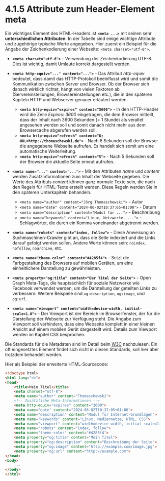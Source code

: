 # 4.1.5 Attribute zum Header-Element meta

Ein wichtiges Element des HTML-Headers ist **`<meta ...>`** mit seinen sehr **unterschiedlichen Attributen**. In der Tabelle sind einige wichtige Attribute und zugehörige typische Werte angegeben. Hier zuerst ein Beispiel für die Angabe der Zeichenkodierung einer Webseite: `<meta charset="utf-8">`.

* **`<meta charset="utf-8">`** - Verwendung der Zeichenkodierung UTF-8. Dies ist wichtig, damit Umlaute korrekt dargestellt werden.

* **`<meta http-equiv="..." content="...">`** - Das Attribut *http-equiv* bedeutet, dass damit das HTTP-Protokoll beeinflusst wird und somit die Kommunikation zwischen Server und Browser. Ob der Browser sich danach wirklich richtet, hängt von vielen Faktoren ab (Servereinstellungen, Browsereinstellungen etc.), die in den späteren Kapiteln HTTP und Webserver genauer erläutert werden.
    * **`<meta http-equiv="expires" content="3600">`** - In den HTTP-Header wird die Zeile *Expires: 3600* eingetragen, die dem Browser mitteilt, dass der Inhalt nach 3600 Sekunden (= 1 Stunde) als veraltet angesehen werden soll und somit danach nicht mehr aus dem Browsercache abgerufen werden soll.
    * **`<meta http-equiv="refresh" content="8; URL=http://thomaschewski.de">`** - Nach 8 Sekunden soll der Browser die angegebene Webseite aufrufen. Es handelt sich somit um eine automatische Weiterleitung.
    * **`<meta http-equiv="refresh" content="5">`** - Nach 5 Sekunden soll der Browser die aktuelle Seite erneut aufrufen.

* **`<meta name="..." content="...">`** - Mit den Attributen *name* und *content* werden Zusatzinformationen zum Inhalt der Webseite gegeben. Die Werte des Attributs *content* können ganz normale Texte sein, die nach den Regeln für HTML-Texte erstellt werden. Diese Regeln werden Sie in den späteren Unterkapiteln behandeln.
    * `<meta name="author" content="Jörg Thomaschewski">` - Autor
    * `<meta name="date" content="2024-06-02T10:37:05+01:00">` - Datum
    * `<meta name="description" content="Modul für ...">` - Beschreibung
    * `<meta name="keywords" content="Linux, Netzwerke, ...">` - Schlagwörter, die durch ein Komma voneinander abgetrennt werden.

* **`<meta name="robots" content="index, follow">`** - Diese Anweisung an Suchmaschinen-Crawler gibt an, dass die Seite indexiert und die Links darauf gefolgt werden sollen. Andere Werte können sein: `noindex`, `nofollow`, `noarchive`, etc.

* **`<meta name="theme-color" content="#4285f4">`** - Setzt die Farbgestaltung des Browsers auf mobilen Geräten, um eine einheitlichere Darstellung zu gewährleisten.

* **`<meta property="og:title" content="Der Titel der Seite">`** - Open Graph Meta-Tags, die hauptsächlich für soziale Netzwerke wie Facebook verwendet werden, um die Darstellung der geteilten Links zu verbessern. Weitere Beispiele sind `og:description`, `og:image`, und `og:url`.

* **`<meta name="viewport" content="width=device-width, initial-scale=1.0">`** - Der Viewport ist der Bereich im Browserfenster, der für die Darstellung der Webseite zur Verfügung steht. Die Angabe zum Viewport soll verhindern, dass eine Webseite komplett in einer kleinen Ansicht auf einem mobilen Gerät dargestellt wird. Details zum Viewport werden im Kapitel CSS besprochen.

Die Standards für die Metadaten sind im Detail beim [W3C](https://www.w3.org/TR/html51/document-metadata.html#the-meta-element) nachzulesen. Ein oft eingesetztes Element findet sich nicht in diesen Standards, soll hier aber trotzdem behandelt werden.

Hier als Beispiel der erweiterte HTML-Sourcecode:
```html linenums="1"
<!doctype html>
<html lang="de">
<head>
    <title>Mein Titel</title>
    <meta charset="utf-8">
    <meta name="author" content="Thomaschewski">
    <!-- Zusätzliche Meta-Informationen -->
    <meta http-equiv="expires" content="3600">
    <meta name="date" content="2024-06-02T10:37:05+01:00">
    <meta name="description" content="Modul für Internet-Grundlagen">
    <meta name="keywords" content="Linux, Mediennetze, HTML, CSS">
    <meta name="viewport" content="width=device-width, initial-scale=1.0">
    <meta name="robots" content="index, follow">
    <meta name="theme-color" content="#4285f4">
    <meta property="og:title" content="Mein Titel">
    <meta property="og:description" content="Beschreibung der Seite">
    <meta property="og:image" content="http://example.com/image.jpg">
    <meta property="og:url" content="http://example.com">
</head>
<body>
    ...
</body>
</html>
```